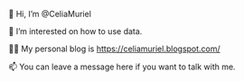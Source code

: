 👋 Hi, I’m @CeliaMuriel

👀 I’m interested on how to use data.

👩‍💻 My personal blog is https://celiamuriel.blogspot.com/

📫 You can leave a message here if you want to talk with me.

<!---
CeliaMuriel/CeliaMuriel is a ✨ special ✨ repository because its `README.md` (this file) appears on your GitHub profile.
You can click the Preview link to take a look at your changes.
--->
